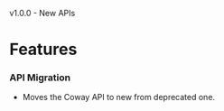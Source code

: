 v1.0.0 - New APIs

# Features

### API Migration
- Moves the Coway API to new from deprecated one. 
